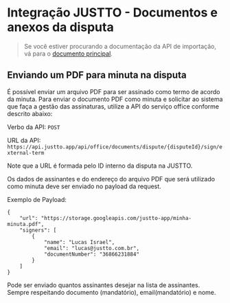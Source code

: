 # Integração JUSTTO - Documentos e anexos da disputa

> Se você estiver procurando a documentação da API de importação, vá para o [documento principal](../readme.md).



## Enviando um PDF para minuta na disputa
É possível enviar um arquivo PDF para ser assinado como termo de acordo da minuta.
Para enviar o documento PDF como minuta e solicitar ao sistema que faça a gestão das assinaturas, utilize a API do serviço office conforme descrito abaixo:

Verbo da API: `POST`

URL da API: `https://api.justto.app/api/office/documents/dispute/{disputeId}/sign/external-term`

Note que a URL é formada pelo ID interno da disputa na JUSTTO.

Os dados de assinantes e do endereço do arquivo PDF que será utilizado como minuta deve ser enviado no payload da request.

Exemplo de Payload:
```
{
	"url": "https://storage.googleapis.com/justto-app/minha-minuta.pdf",
	"signers": [
		{
			"name": "Lucas Israel",
			"email": "lucas@justto.com.br",
			"documentNumber": "36866231884"
		}
	]
}
```

Pode ser enviado quantos assinantes desejar na lista de assinantes. Sempre respeitando documento (mandatório), email(mandatório) e nome.
